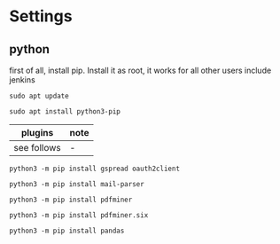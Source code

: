 # Settings

## python

first of all, install pip. Install it as root, it works for all other users include jenkins

``sudo apt update``

``sudo apt install python3-pip``

| plugins | note |
|---------|------|
| see follows | - |


``python3 -m pip install gspread oauth2client``

``python3 -m pip install mail-parser``

``python3 -m pip install pdfminer``

``python3 -m pip install pdfminer.six``

``python3 -m pip install pandas``

